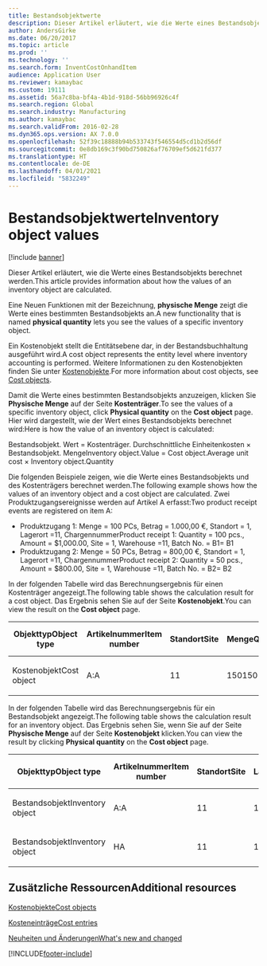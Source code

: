 ```yaml
---
title: Bestandsobjektwerte
description: Dieser Artikel erläutert, wie die Werte eines Bestandsobjekts berechnet werden.
author: AndersGirke
ms.date: 06/20/2017
ms.topic: article
ms.prod: ''
ms.technology: ''
ms.search.form: InventCostOnhandItem
audience: Application User
ms.reviewer: kamaybac
ms.custom: 19111
ms.assetid: 56a7c8ba-bf4a-4b1d-918d-56bb96926c4f
ms.search.region: Global
ms.search.industry: Manufacturing
ms.author: kamaybac
ms.search.validFrom: 2016-02-28
ms.dyn365.ops.version: AX 7.0.0
ms.openlocfilehash: 52f39c18888b94b533743f546554d5cd1b2d56df
ms.sourcegitcommit: 0e8db169c3f90bd750826af76709ef5d621fd377
ms.translationtype: HT
ms.contentlocale: de-DE
ms.lasthandoff: 04/01/2021
ms.locfileid: "5832249"
---
```

# <a name="inventory-object-values"></a><span data-ttu-id="9fcea-103">Bestandsobjektwerte</span><span class="sxs-lookup"><span data-stu-id="9fcea-103">Inventory object values</span></span>

[!include [banner](../includes/banner.md)]

<span data-ttu-id="9fcea-104">Dieser Artikel erläutert, wie die Werte eines Bestandsobjekts berechnet werden.</span><span class="sxs-lookup"><span data-stu-id="9fcea-104">This article provides information about how the values of an inventory object are calculated.</span></span> 

<span data-ttu-id="9fcea-105">Eine Neuen Funktionen mit der Bezeichnung, **physische Menge** zeigt die Werte eines bestimmten Bestandsobjekts an.</span><span class="sxs-lookup"><span data-stu-id="9fcea-105">A new functionality that is named **physical quantity** lets you see the values of a specific inventory object.</span></span> 

<span data-ttu-id="9fcea-106">Ein Kostenobjekt stellt die Entitätsebene dar, in der Bestandsbuchhaltung ausgeführt wird.</span><span class="sxs-lookup"><span data-stu-id="9fcea-106">A cost object represents the entity level where inventory accounting is performed.</span></span> <span data-ttu-id="9fcea-107">Weitere Informationen zu den Kostenobjekten finden Sie unter [Kostenobjekte](cost-object.md).</span><span class="sxs-lookup"><span data-stu-id="9fcea-107">For more information about cost objects, see [Cost objects](cost-object.md).</span></span> 

<span data-ttu-id="9fcea-108">Damit die Werte eines bestimmten Bestandsobjekts anzuzeigen, klicken Sie **Physische Menge** auf der Seite **Kostenträger**.</span><span class="sxs-lookup"><span data-stu-id="9fcea-108">To see the values of a specific inventory object, click **Physical quantity** on the **Cost object** page.</span></span> <span data-ttu-id="9fcea-109">Hier wird dargestellt, wie der Wert eines Bestandsobjekts berechnet wird:</span><span class="sxs-lookup"><span data-stu-id="9fcea-109">Here is how the value of an inventory object is calculated:</span></span> 

<span data-ttu-id="9fcea-110">Bestandsobjekt. Wert = Kostenträger. Durchschnittliche Einheitenkosten × Bestandsobjekt. Menge</span><span class="sxs-lookup"><span data-stu-id="9fcea-110">Inventory object.Value = Cost object.Average unit cost × Inventory object.Quantity</span></span> 

<span data-ttu-id="9fcea-111">Die folgenden Beispiele zeigen, wie die Werte eines Bestandsobjekts und des Kostenträgers berechnet werden.</span><span class="sxs-lookup"><span data-stu-id="9fcea-111">The following example shows how the values of an inventory object and a cost object are calculated.</span></span> <span data-ttu-id="9fcea-112">Zwei Produktzugangsereignisse werden auf Artikel A erfasst:</span><span class="sxs-lookup"><span data-stu-id="9fcea-112">Two product receipt events are registered on item A:</span></span>

-   <span data-ttu-id="9fcea-113">Produktzugang 1: Menge = 100 PCs, Betrag = 1.000,00 €, Standort = 1, Lagerort =11, Chargennummer</span><span class="sxs-lookup"><span data-stu-id="9fcea-113">Product receipt 1: Quantity = 100 pcs., Amount = $1,000.00, Site = 1, Warehouse =11, Batch No.</span></span> <span data-ttu-id="9fcea-114">= B1</span><span class="sxs-lookup"><span data-stu-id="9fcea-114">= B1</span></span>
-   <span data-ttu-id="9fcea-115">Produktzugang 2: Menge = 50 PCs, Betrag = 800,00 €, Standort = 1, Lagerort =11, Chargennummer</span><span class="sxs-lookup"><span data-stu-id="9fcea-115">Product receipt 2: Quantity = 50 pcs., Amount = $800.00, Site = 1, Warehouse =11, Batch No.</span></span> <span data-ttu-id="9fcea-116">= B2</span><span class="sxs-lookup"><span data-stu-id="9fcea-116">= B2</span></span>

<span data-ttu-id="9fcea-117">In der folgenden Tabelle wird das Berechnungsergebnis für einen Kostenträger angezeigt.</span><span class="sxs-lookup"><span data-stu-id="9fcea-117">The following table shows the calculation result for a cost object.</span></span> <span data-ttu-id="9fcea-118">Das Ergebnis sehen Sie auf der Seite **Kostenobjekt**.</span><span class="sxs-lookup"><span data-stu-id="9fcea-118">You can view the result on the **Cost object** page.</span></span>

<table style="width:100%;">
<colgroup>
<col width="14%" />
<col width="14%" />
<col width="14%" />
<col width="14%" />
<col width="14%" />
<col width="14%" />
<col width="14%" />
</colgroup>
<thead>
<tr class="header">
<th><span data-ttu-id="9fcea-119">Objekttyp</span><span class="sxs-lookup"><span data-stu-id="9fcea-119">Object type</span></span></th>
<th><span data-ttu-id="9fcea-120">Artikelnummer</span><span class="sxs-lookup"><span data-stu-id="9fcea-120">Item number</span></span></th>
<th><span data-ttu-id="9fcea-121">Standort</span><span class="sxs-lookup"><span data-stu-id="9fcea-121">Site</span></span></th>
<th><span data-ttu-id="9fcea-122">Menge</span><span class="sxs-lookup"><span data-stu-id="9fcea-122">Quantity</span></span></th>
<th><span data-ttu-id="9fcea-123">Lagereinheit</span><span class="sxs-lookup"><span data-stu-id="9fcea-123">Inventory unit</span></span></th>
<th><span data-ttu-id="9fcea-124">Wert</span><span class="sxs-lookup"><span data-stu-id="9fcea-124">Value</span></span></th>
<th><span data-ttu-id="9fcea-125">Durchschnittliche Einheitenkosten</span><span class="sxs-lookup"><span data-stu-id="9fcea-125">Average unit cost</span></span></th>
</tr>
</thead>
<tbody>
<tr class="odd">
<td><span data-ttu-id="9fcea-126">Kostenobjekt</span><span class="sxs-lookup"><span data-stu-id="9fcea-126">Cost object</span></span></td>
<td><span data-ttu-id="9fcea-127">A:</span><span class="sxs-lookup"><span data-stu-id="9fcea-127">A</span></span></td>
<td><span data-ttu-id="9fcea-128">1</span><span class="sxs-lookup"><span data-stu-id="9fcea-128">1</span></span></td>
<td><span data-ttu-id="9fcea-129">150</span><span class="sxs-lookup"><span data-stu-id="9fcea-129">150</span></span></td>
<td><span data-ttu-id="9fcea-130">Stck.</span><span class="sxs-lookup"><span data-stu-id="9fcea-130">Pcs.</span></span></td>
<td><p><span data-ttu-id="9fcea-131">1800,00 €</span><span class="sxs-lookup"><span data-stu-id="9fcea-131">$1800.00</span></span></p></td>
<td><p><span data-ttu-id="9fcea-132">12,00 €</span><span class="sxs-lookup"><span data-stu-id="9fcea-132">$12.00</span></span></p></td>
</tr>
</tbody>
</table>

<span data-ttu-id="9fcea-133">In der folgenden Tabelle wird das Berechnungsergebnis für ein Bestandsobjekt angezeigt.</span><span class="sxs-lookup"><span data-stu-id="9fcea-133">The following table shows the calculation result for an inventory object.</span></span> <span data-ttu-id="9fcea-134">Das Ergebnis sehen Sie, wenn Sie auf der Seite **Physische Menge** auf der Seite **Kostenobjekt** klicken.</span><span class="sxs-lookup"><span data-stu-id="9fcea-134">You can view the result by clicking **Physical quantity** on the **Cost object** page.</span></span>

<table style="width:100%;">
<colgroup>
<col width="11%" />
<col width="11%" />
<col width="11%" />
<col width="11%" />
<col width="11%" />
<col width="11%" />
<col width="11%" />
<col width="11%" />
<col width="11%" />
</colgroup>
<thead>
<tr class="header">
<th><span data-ttu-id="9fcea-135">Objekttyp</span><span class="sxs-lookup"><span data-stu-id="9fcea-135">Object type</span></span></th>
<th><span data-ttu-id="9fcea-136">Artikelnummer</span><span class="sxs-lookup"><span data-stu-id="9fcea-136">Item number</span></span></th>
<th><span data-ttu-id="9fcea-137">Standort</span><span class="sxs-lookup"><span data-stu-id="9fcea-137">Site</span></span></th>
<th><span data-ttu-id="9fcea-138">Lagerort</span><span class="sxs-lookup"><span data-stu-id="9fcea-138">Warehouse</span></span></th>
<th><span data-ttu-id="9fcea-139">Chargennummer</span><span class="sxs-lookup"><span data-stu-id="9fcea-139">Batch No.</span></span></th>
<th><span data-ttu-id="9fcea-140">Menge</span><span class="sxs-lookup"><span data-stu-id="9fcea-140">Quantity</span></span></th>
<th><span data-ttu-id="9fcea-141">Lagereinheit</span><span class="sxs-lookup"><span data-stu-id="9fcea-141">Inventory unit</span></span></th>
<th><span data-ttu-id="9fcea-142">Wert</span><span class="sxs-lookup"><span data-stu-id="9fcea-142">Value</span></span></th>
<th><span data-ttu-id="9fcea-143">Durchschnittliche Einheitenkosten</span><span class="sxs-lookup"><span data-stu-id="9fcea-143">Average unit cost</span></span></th>
</tr>
</thead>
<tbody>
<tr class="odd">
<td><span data-ttu-id="9fcea-144">Bestandsobjekt</span><span class="sxs-lookup"><span data-stu-id="9fcea-144">Inventory object</span></span></td>
<td><span data-ttu-id="9fcea-145">A:</span><span class="sxs-lookup"><span data-stu-id="9fcea-145">A</span></span></td>
<td><span data-ttu-id="9fcea-146">1</span><span class="sxs-lookup"><span data-stu-id="9fcea-146">1</span></span></td>
<td><span data-ttu-id="9fcea-147">11</span><span class="sxs-lookup"><span data-stu-id="9fcea-147">11</span></span></td>
<td><span data-ttu-id="9fcea-148">B1</span><span class="sxs-lookup"><span data-stu-id="9fcea-148">B1</span></span></td>
<td><span data-ttu-id="9fcea-149">100</span><span class="sxs-lookup"><span data-stu-id="9fcea-149">100</span></span></td>
<td><span data-ttu-id="9fcea-150">Stck.</span><span class="sxs-lookup"><span data-stu-id="9fcea-150">Pcs.</span></span></td>
<td><p><span data-ttu-id="9fcea-151">1200,00 €</span><span class="sxs-lookup"><span data-stu-id="9fcea-151">$1200.00</span></span></p></td>
<td><p><span data-ttu-id="9fcea-152">12,00 €</span><span class="sxs-lookup"><span data-stu-id="9fcea-152">$12.00</span></span></p></td>
</tr>
<tr class="even">
<td><span data-ttu-id="9fcea-153">Bestandsobjekt</span><span class="sxs-lookup"><span data-stu-id="9fcea-153">Inventory object</span></span></td>
<td><span data-ttu-id="9fcea-154">H</span><span class="sxs-lookup"><span data-stu-id="9fcea-154">A</span></span></td>
<td><span data-ttu-id="9fcea-155">1</span><span class="sxs-lookup"><span data-stu-id="9fcea-155">1</span></span></td>
<td><span data-ttu-id="9fcea-156">11</span><span class="sxs-lookup"><span data-stu-id="9fcea-156">11</span></span></td>
<td><span data-ttu-id="9fcea-157">B2</span><span class="sxs-lookup"><span data-stu-id="9fcea-157">B2</span></span></td>
<td><span data-ttu-id="9fcea-158">50</span><span class="sxs-lookup"><span data-stu-id="9fcea-158">50</span></span></td>
<td><span data-ttu-id="9fcea-159">Stck.</span><span class="sxs-lookup"><span data-stu-id="9fcea-159">Pcs.</span></span></td>
<td><p><span data-ttu-id="9fcea-160">600,00 €</span><span class="sxs-lookup"><span data-stu-id="9fcea-160">$600.00</span></span></p></td>
<td><p><span data-ttu-id="9fcea-161">12,00 €</span><span class="sxs-lookup"><span data-stu-id="9fcea-161">$12.00</span></span></p></td>
</tr>
</tbody>
</table>



<a name="additional-resources"></a><span data-ttu-id="9fcea-162">Zusätzliche Ressourcen</span><span class="sxs-lookup"><span data-stu-id="9fcea-162">Additional resources</span></span>
--------

[<span data-ttu-id="9fcea-163">Kostenobjekte</span><span class="sxs-lookup"><span data-stu-id="9fcea-163">Cost objects</span></span>](cost-object.md)

[<span data-ttu-id="9fcea-164">Kosteneinträge</span><span class="sxs-lookup"><span data-stu-id="9fcea-164">Cost entries</span></span>](cost-entries.md)

[<span data-ttu-id="9fcea-165">Neuheiten und Änderungen</span><span class="sxs-lookup"><span data-stu-id="9fcea-165">What's new and changed</span></span>](../../fin-and-ops/get-started/whats-new-changed.md)





[!INCLUDE[footer-include](../../includes/footer-banner.md)]